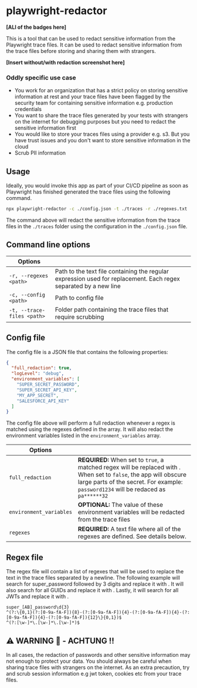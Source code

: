# playwright-redactor

**[ALl of the badges here]**

This is a tool that can be used to redact sensitive information from the Playwright trace files. It can be used to redact sensitive information from the trace files before storing and sharing them with strangers.

**[Insert without/with redaction screenshot here]**

### Oddly specific use case

* You work for an organization that has a strict policy on storing sensitive information at rest and your trace files have been flagged by the security team for containing sensitive information e.g. production credentials
* You want to share the trace files generated by your tests with strangers on the internet for debugging purposes but you need to redact the sensitive information first
* You would like to store your traces files using a provider e.g. s3. But you have trust issues and you don't want to store sensitive information in the cloud
* Scrub PII information

## Usage

Ideally, you would invoke this app as part of your CI/CD pipeline as soon as Playwright has finished generated the trace files using the following command.

```bash
npx playwright-redactor -c ./config.json -t ./traces -r ./regexes.txt
```

The command above will redact the sensitive information from the trace files in the `./traces` folder using the configuration in the `./config.json` file.

## Command line options

| Options  |          |
| -------- | -------- |
| `-r, --regexes <path>`   | Path to the text file containing the regular expression used for replacement.  Each regex separated by a new line   |
|`-c, --config <path>`   | Path to config file  |
|`-t, --trace-files <path>`   | Folder path containing the trace files that require scrubbing  |


## Config file

The config file is a JSON file that contains the following properties:

```json
{
  "full_redaction": true,
  "logLevel": "debug",
  "environment_variables": [
    "SUPER_SECRET_PASSWORD",
    "SUPER_SECRET_API_KEY",
    "MY_APP_SECRET",
    "SALESFORCE_API_KEY"
  ]
}
```

The config file above will perform a full redaction whenever a regex is matched using the regexes defined in the array. It will also redact the environment variables listed in the `environment_variables` array.

| Options  |          |
| -------- | -------- |
| `full_redaction`   | **REQUIRED:** When set to `true`, a matched regex will be replaced with <REDACTED>. When set to `false`, the app will obscure large parts of the secret. For example: `password1234` will be redaced as `pa******32`   |
|`environment_variables`   | **OPTIONAL:** The value of these environment variables will be redacted from the trace files  |
|`regexes`   | **REQUIRED:** A text file where all of the regexes are defined. See details below.  |

## Regex file

The regex file will contain a list of regexes that will be used to replace the text in the trace files separated by a newline. The following example will search for super_password followed by 3 digits and replace it with <REDACTED>. It will also search for all GUIDs and replace it with <REDACTED>.  Lastly, it will search for all JWTs and replace it with <REDACTED>.

```text
super_[AB]_password\d{3}
^(?:\{0,1}(?:[0-9a-fA-F]){8}-(?:[0-9a-fA-F]){4}-(?:[0-9a-fA-F]){4}-(?:[0-9a-fA-F]){4}-(?:[0-9a-fA-F]){12}\}{0,1})$
^(?:[\w-]*\.[\w-]*\.[\w-]*)$
```

## ⚠️ WARNING 🐊 - ACHTUNG !!

In all cases, the redaction of passwords and other sensitive information may not enough to protect your data. You should always be careful when sharing trace files with strangers on the internet. As an extra precaution, try and scrub session information e.g jwt token, cookies etc from your trace files.